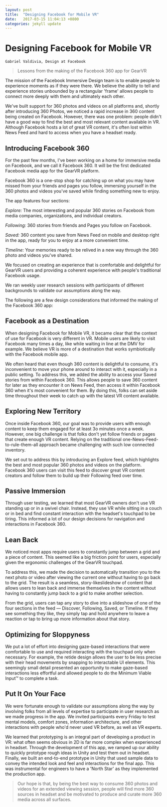 ```yaml
---
layout: post
title:  "Designing Facebook for Mobile VR"
date:   2017-03-15 11:04:13 +0800
categories: jekyll update
---
```

# Designing Facebook for Mobile VR
`Gabriel Valdivia, Design at Facebook`

> Lessons from the making of the Facebook 360 app for GearVR

The mission of the Facebook Immersive Design team is to enable people to experience moments as if they were there. We believe the ability to tell and experience stories unbounded by a rectangular 'frame' allows people to 
connect more deeply with them and ultimately each other.

We've built support for 360 photos and videos on all platforms and, shortly after introducing 360 Photos, we noticed a rapid increase in 360 content being created on Facebook. However, there was one problem: people didn't have a good way to find the best and most relevant content available in VR. Although Facebook hosts a lot of great VR content, it's often lost within News Feed and hard to access when you have a headset ready.

## Introducing Facebook 360
For the past few months, I've been working on a home for immersive media on Facebook, and we call it Facebook 360. It will be the first dedicated Facebook media app for the GearVR platform.

Facebook 360 is a one-stop shop for catching up on what you may have missed from your friends and pages you follow, immersing yourself in the 360 photos and videos you've saved while finding something new to enjoy.

The app features four sections:

*Explore:* The most interesting and popular 360 stories on Facebook from media companies, organizations, and individual creators.

*Following:* 360 stories from friends and Pages you follow on Facebook.

*Saved:* 360 content you save from News Feed on mobile and desktop right in the app, ready for you to enjoy at a more convenient time.

*Timeline:* Your memories ready to be relived in a new way through the 360 photo and videos you've shared.

We focused on creating an experience that is comfortable and delightful for GearVR users and providing a coherent experience with people's traditional Facebook usage. 

We ran weekly user research sessions with participants of different backgrounds to validate our assumptions along the way.

The following are a few design considerations that informed the making of the Facebook 360 app:

## Facebook as a Destination
When designing Facebook for Mobile VR, it became clear that the context of use for Facebook is very different in VR. Mobile users are likely to visit Facebook many times a day, like while waiting in line at the DMV for example. We believe VR is more of a destination that works symbiotically with the Facebook mobile app.

We often heard that even though 360 content is delightful to consume, it's inconvenient to move your phone around to interact with it, especially in a public setting. To address this, we added the ability to access your Saved stories from within Facebook 360. This allows people to save 360 content for later as they encounter it on News Feed, then access it within Facebook 360 when it's most convenient for them. By doing this, folks can set aside time throughout their week to catch up with the latest VR content available.

## Exploring New Territory
Once inside Facebook 360, our goal was to provide users with enough content to keep them engaged for at least 3o minutes once a week. However, one big challenge is that folks don't yet follow friends or pages that create enough VR content. Relying on the traditional one-News-Feed-to-rule-them-all approach became challenging with such low connected inventory.

We set out to address this by introducing an Explore feed, which highlights the best and most popular 360 photos and videos on the platform. Facebook 360 users can visit this feed to discover great VR content creators and follow them to build up their Following feed over time.

## Passive Immersion
Through user testing, we learned that most GearVR owners don't use VR standing up or in a swivel chair. Instead, they use VR while sitting in a couch or in bed and find constant interaction with the headset's touchpad to be tiring. This informed a lot of our design decisions for navigation and interactions in Facebook 360.

## Lean Back
We noticed most apps require users to constantly jump between a grid and a piece of content. This seemed like a big friction point for users, especially given the ergonomic challenges of the GearVR touchpad.

To address this, we made the decision to automatically transition you to the next photo or video after viewing the current one without having to go back to the grid. The result is a seamless, story-likeslideshow of content that allows users to lean back and immerse themselves in the content without having to constantly jump back to a grid to make another selection.

From the grid, users can tap any story to dive into a slideshow of one of the four sections in the feed — Discover, Following, Saved, or Timeline. If they see something they like, they simply tap and hold anywhere to leave a reaction or tap to bring up more information about that story.

## Optimizing for Sloppyness
We put a lot of effort into designing gaze-based interactions that were comfortable to use and required interacting with the touchpad only when necessary. For example, the retide design allows the user to be less precise with their head movements by snapping to interactable UI elements. This seemingly small detail presented an opportunity to make gaze-based interactions less effortful and allowed people to do the Minimum Viable Input™ to complete a task.

## Put It On Your Face
We were fortunate enough to validate our assumptions along the way by involving folks from all levels of expertise to participate in user research as we made progress in the app. We invited participants every Friday to test mental models, comfort zones, information architecture, and other interactions with people who'd never used VR before, as well as VR experts.

We learned that prototyping is an integral part of developing a product in VR: what often seems obvious in 2D is far more complex when experienced in headset. Through the development of this app, we ramped up our ability to quickly prototype rough ideas in Unity and test them out in headset. Finally, we built an end-to-end prototype in Unity that used sample data to convey the intended look and feel and interactions for the final app. This was instrumental for engineers to have a 'North Star' as they implemented the production app.

> Our hope is that, by being the best way to consume 360 photos and videos for an extended viewing session, people will find more 360 sources in headset and be motivated to produce and curate more 360 media across all surfaces.

